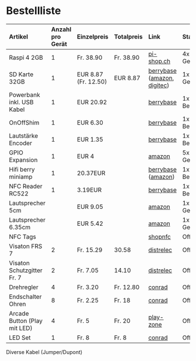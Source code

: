 # Bestellliste
Artikel | Anzahl pro Gerät | Einzelpreis | Totalpreis | Link | Status
:- | :- | :- | :- | :- | :-
Raspi 4 2GB | 1 | Fr. 38.90 | Fr. 38.90| [pi-shop.ch](https://www.pi-shop.ch/raspberry-pi-4-model-b-2gb) | 4x Geliefert
SD Karte 32GB | 1 | EUR 8.87 (Fr. 12.50) | EUR 8.87 | [berrybase](https://www.berrybase.de/raspberry-pi-co/raspberry-pi/speicherkarten/sandisk-extreme-micro-sdhc-a1-uhs-i-u3-speicherkarte-43-adapter-32gb?c=347) ([amazon](https://www.amazon.de/SanDisk-Extreme-microSDHC-Speicherkarte-SD-Adapter/dp/B06XWMQ81P/ref=sr_1_2?__mk_de_DE=ÅMÅŽÕÑ&dchild=1&keywords=sandisk+extreme+32gb&qid=1607455423&sr=8-2), [digitec](https://www.digitec.ch/de/s1/product/sandisk-extreme-microsd-a1-microsdhc-32gb-u3-uhs-i-speicherkarte-6405532)) | 1x Geliefert
Powerbank inkl. USB Kabel | 1 | EUR 20.92 | | [berrybase](https://www.berrybase.de/raspberry-pi-co/raspberry-pi/stromversorgung/powerbanks-mobile-akkus/quickcharge-powerbank-mit-qc3.0-und-usb-c-15.000-mah-schwarz-grau) | 1x Bestellt
OnOffShim | 1 | EUR 6.30 | | [berrybase](https://www.berrybase.de/raspberry-pi-co/raspberry-pi/gpio-hats-phats/power-management/onoff-shim-f-252-r-raspberry-pi) | 1x Bestellt
Lautstärke Encoder | 1 | EUR 1.35 | | [berrybase](https://www.berrybase.de/bauelemente/passive-bauelemente/potentiometer/drehimpulsgeber/drehregler/rotary-encoder-mit-breakoutboard) | 1x  Bestellt
GPIO Expansion | 1 | EUR 4 | | [amazon](https://www.amazon.de/gp/product/B07TZGC941/ref=as_li_ss_tl?ie=UTF8&psc=1&linkCode=sl1&tag=splittitde-21&linkId=f1741cf709be81926e59e5d395048b4c&language=de_DE) | 5x Geliefert
Hifi berry miniamp | 1 | 20.37EUR| | [berrybase](https://www.berrybase.de/raspberry-pi-co/raspberry-pi/gpio-hats-phats/audio/hifiberry-miniamp) ([amazon](https://www.amazon.de/HiFiBerry-MiniAmp-grün/dp/B01NBAY8B0/ref=sr_1_2?__mk_de_DE=ÅMÅŽÕÑ&crid=183X54NM6A72V&dchild=1&keywords=hifiberry+mini&qid=1607666636&sprefix=hifi+berr%2Caps%2C176&sr=8-2)) | 1x Bestellt
NFC Reader RC522  | 1 | 3.19EUR | | [berrybase](https://www.berrybase.de/raspberry-pi-co/sensoren-module/rfid-nfc/rfid-leseger-228-t-mit-spi-schnittstelle-inkl.-karte-dongle) | 1x Bestellt
Lautsprecher 5cm | | EUR 9.05 | | [amazon](https://www.amazon.de/gp/product/B004GA0LN6/ref=ppx_yo_dt_b_asin_title_o00_s00?ie=UTF8&psc=1) | 1x Geliefert
Lautsprecher 6.35cm | | EUR 5.42 | | [amazon](https://www.amazon.de/gp/product/B004GA0LN6/ref=ppx_yo_dt_b_asin_title_o00_s00?ie=UTF8&psc=1) | 1x Geliefert
NFC Tags | | | | [shopnfc](https://www.shopnfc.com/de/7-nfc-stickers) | Offen
Visaton FRS 7 | 2 | Fr. 15.29 | 30.58 | [distrelec](https://www.distrelec.ch/de/lautsprechertreiber-breitbandlautsprecher-8w-8ohm-84db-visaton-frs-ohm/p/13042581) | Offen
Visaton Schutzgitter Fr. 7 | 2 | Fr. 7.05 | 14.10 | [distrelec](https://www.distrelec.ch/de/schutzgitter-frs-visaton-gitter-frs/p/11094921) | Offen
Drehregler | 4 | Fr. 3.20 | Fr. 12.80 | [conrad](https://www.conrad.ch/de/p/joy-it-com-ky040re-1-st-1695709.html?gclid=Cj0KCQiA2uH-BRCCARIsAEeef3l8aDEFG1YgxusGcncUSMk-RAFjgHMdkh_RTTDwRWJwaPZX6K8zMT4aArfnEALw_wcB&utm_source=google-shopping-de&utm_medium=search&utm_campaign=shopping-online-de&utm_content=shopping-ad_cpc&WT.srch=1&ef_id=Cj0KCQiA2uH-BRCCARIsAEeef3l8aDEFG1YgxusGcncUSMk-RAFjgHMdkh_RTTDwRWJwaPZX6K8zMT4aArfnEALw_wcB%3AG%3As) | Offen
Endschalter Ohren | 8 | Fr. 2.25 | Fr. 18 | [conrad](https://www.conrad.ch/de/p/zf-mikroschalter-db1c-a1lb-250-v-ac-6-a-1-x-ein-ein-tastend-1-st-703606.html) | Offen
Arcade Button (Play mit LED) | 4 | Fr. 5 | Fr. 20 | [play-zone](https://www.play-zone.ch/de/arcade-button-24mm-grun-transparent-mit-led.html) | Offen
LED Set | 1 | Fr. 8 | Fr. 8 | [conrad](https://www.conrad.ch/de/p/kemo-s093-led-sortiment-182224.html?gclid=Cj0KCQiA2uH-BRCCARIsAEeef3kbOBzUVDPrTJxXPeNMIHwYqMswHvVF0VpXC9wUbrnAev6OZpgMGZUaAuUgEALw_wcB&utm_source=google-shopping-de&utm_medium=search&utm_campaign=shopping-online-de&utm_content=shopping-ad_cpc&WT.srch=1&ef_id=Cj0KCQiA2uH-BRCCARIsAEeef3kbOBzUVDPrTJxXPeNMIHwYqMswHvVF0VpXC9wUbrnAev6OZpgMGZUaAuUgEALw_wcB%3AG%3As) | Offen

Diverse Kabel (Jumper/Dupont)
